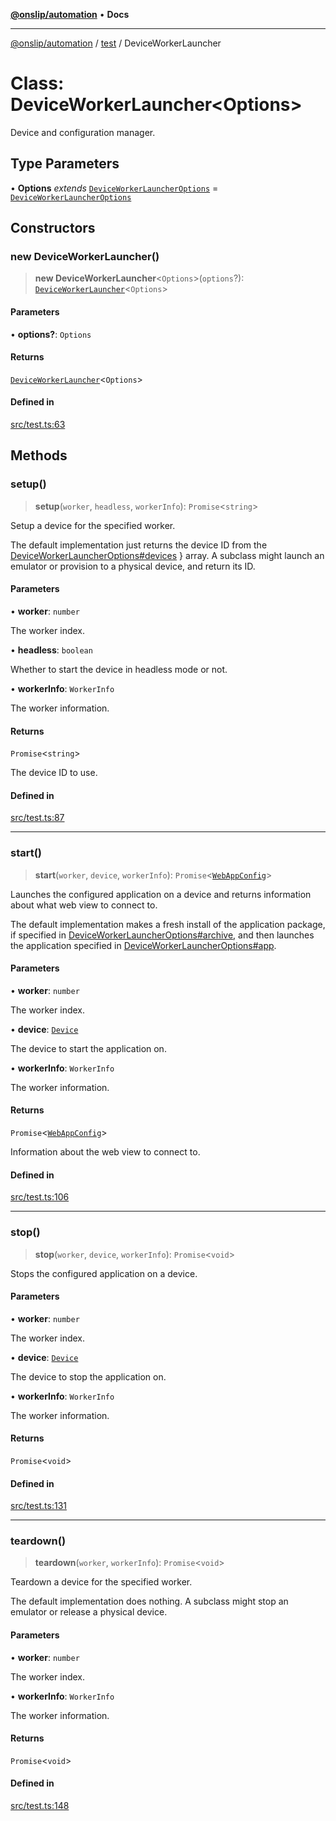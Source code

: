 [**@onslip/automation**](../../README.md) • **Docs**

***

[@onslip/automation](../../README.md) / [test](../README.md) / DeviceWorkerLauncher

# Class: DeviceWorkerLauncher\<Options\>

Device and configuration manager.

## Type Parameters

• **Options** *extends* [`DeviceWorkerLauncherOptions`](../interfaces/DeviceWorkerLauncherOptions.md) = [`DeviceWorkerLauncherOptions`](../interfaces/DeviceWorkerLauncherOptions.md)

## Constructors

### new DeviceWorkerLauncher()

> **new DeviceWorkerLauncher**\<`Options`\>(`options`?): [`DeviceWorkerLauncher`](DeviceWorkerLauncher.md)\<`Options`\>

#### Parameters

• **options?**: `Options`

#### Returns

[`DeviceWorkerLauncher`](DeviceWorkerLauncher.md)\<`Options`\>

#### Defined in

[src/test.ts:63](https://github.com/Onslip/automation/blob/13befc40996d96bb2935315b372b921212adc8b4/src/test.ts#L63)

## Methods

### setup()

> **setup**(`worker`, `headless`, `workerInfo`): `Promise`\<`string`\>

Setup a device for the specified worker.

The default implementation just returns the device ID from the [DeviceWorkerLauncherOptions#devices](../interfaces/DeviceWorkerLauncherOptions.md#devices) }
array. A subclass might launch an emulator or provision to a physical device, and return its ID.

#### Parameters

• **worker**: `number`

The worker index.

• **headless**: `boolean`

Whether to start the device in headless mode or not.

• **workerInfo**: `WorkerInfo`

The worker information.

#### Returns

`Promise`\<`string`\>

The device ID to use.

#### Defined in

[src/test.ts:87](https://github.com/Onslip/automation/blob/13befc40996d96bb2935315b372b921212adc8b4/src/test.ts#L87)

***

### start()

> **start**(`worker`, `device`, `workerInfo`): `Promise`\<[`WebAppConfig`](../interfaces/WebAppConfig.md)\>

Launches the configured application on a device and returns information about what web view to connect to.

The default implementation makes a fresh install of the application package, if specified in
[DeviceWorkerLauncherOptions#archive](../interfaces/DeviceWorkerLauncherOptions.md#archive), and then launches the application specified in
[DeviceWorkerLauncherOptions#app](../interfaces/DeviceWorkerLauncherOptions.md#app).

#### Parameters

• **worker**: `number`

The worker index.

• **device**: [`Device`](../../index/classes/Device.md)

The device to start the application on.

• **workerInfo**: `WorkerInfo`

The worker information.

#### Returns

`Promise`\<[`WebAppConfig`](../interfaces/WebAppConfig.md)\>

Information about the web view to connect to.

#### Defined in

[src/test.ts:106](https://github.com/Onslip/automation/blob/13befc40996d96bb2935315b372b921212adc8b4/src/test.ts#L106)

***

### stop()

> **stop**(`worker`, `device`, `workerInfo`): `Promise`\<`void`\>

Stops the configured application on a device.

#### Parameters

• **worker**: `number`

The worker index.

• **device**: [`Device`](../../index/classes/Device.md)

The device to stop the application on.

• **workerInfo**: `WorkerInfo`

The worker information.

#### Returns

`Promise`\<`void`\>

#### Defined in

[src/test.ts:131](https://github.com/Onslip/automation/blob/13befc40996d96bb2935315b372b921212adc8b4/src/test.ts#L131)

***

### teardown()

> **teardown**(`worker`, `workerInfo`): `Promise`\<`void`\>

Teardown a device for the specified worker.

The default implementation does nothing. A subclass might stop an emulator or release a physical device.

#### Parameters

• **worker**: `number`

The worker index.

• **workerInfo**: `WorkerInfo`

The worker information.

#### Returns

`Promise`\<`void`\>

#### Defined in

[src/test.ts:148](https://github.com/Onslip/automation/blob/13befc40996d96bb2935315b372b921212adc8b4/src/test.ts#L148)
